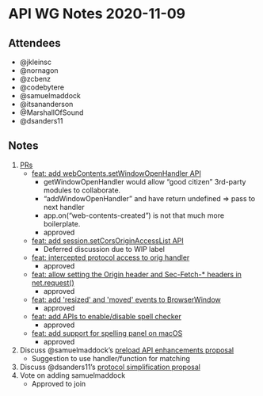 # API WG Notes 2020-11-09

## Attendees



* @jkleinsc
* @nornagon
* @zcbenz
* @codebytere
* @samuelmaddock
* @itsananderson
* @MarshallOfSound 
* @dsanders11

## Notes


1. [PRs](https://github.com/electron/electron/pulls?q=is%3Apr+label%3A%22api-review%2Frequested+%F0%9F%97%B3%22+is%3Aopen+-label%3Aapi-review%2Freviewed+sort%3Acreated-asc)
    *   [feat: add webContents.setWindowOpenHandler API](https://github.com/electron/electron/pull/24517)
        *   getWindowOpenHandler would allow “good citizen” 3rd-party modules to collaborate.
        *   “addWindowOpenHandler” and have return undefined => pass to next handler
        *   app.on(“web-contents-created”) is not that much more boilerplate.
        *   approved
    *   [feat: add session.setCorsOriginAccessList API](https://github.com/electron/electron/pull/24849)
        *   Deferred discussion due to WIP label
    *   [feat: intercepted protocol access to orig handler](https://github.com/electron/electron/pull/26065)
        *   approved
    *   [feat: allow setting the Origin header and Sec-Fetch-* headers in net.request()](https://github.com/electron/electron/pull/26135)
        *   approved
    *   [feat: add 'resized' and 'moved' events to BrowserWindow](https://github.com/electron/electron/pull/26216)
        *   approved
    *   [feat: add APIs to enable/disable spell checker](https://github.com/electron/electron/pull/26276)
        *   approved
    *   [feat: add support for spelling panel on macOS](https://github.com/electron/electron/pull/26332)
        *   approved
2. Discuss @samuelmaddock’s [preload API enhancements proposal](https://github.com/electron/governance/pull/366)
    *   Suggestion to use handler/function for matching
3. Discuss @dsanders11’s [protocol simplification proposal](https://github.com/electron/governance/pull/368)
4. Vote on adding samuelmaddock
    *   Approved to join
